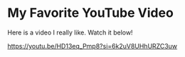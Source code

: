 <!DOCTYPE html>
<html>
<head>

</head>
<body>

  <h1>My Favorite YouTube Video</h1>
  <p>Here is a video I really like. Watch it below!</p>

  <!-- YouTube Video Embed -->
  https://youtu.be/HD13eq_Pmp8?si=6k2uV8UHhURZC3uw
  

</body>
</html>
